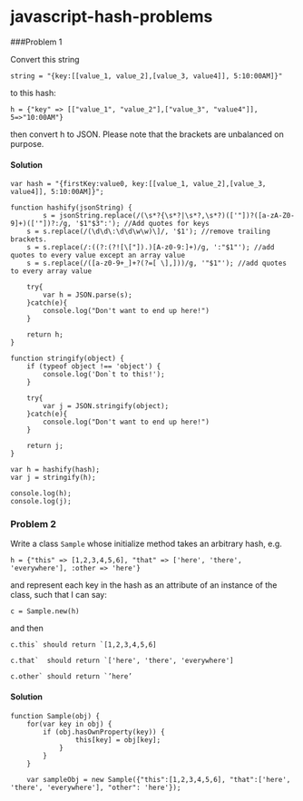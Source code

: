 # javascript-hash-problems

###Problem 1

Convert this string

    string = "{key:[[value_1, value_2],[value_3, value4]], 5:10:00AM]}"

to this hash:

    h = {"key" => [["value_1", "value_2"],["value_3", "value4"]], 5=>"10:00AM"}

then convert h to JSON.
Please note that the brackets are unbalanced on purpose.    
    
#### Solution    
    
    var hash = "{firstKey:value0, key:[[value_1, value_2],[value_3, value4]], 5:10:00AM]}";

	function hashify(jsonString) {
    		s = jsonString.replace(/(\s*?{\s*?|\s*?,\s*?)(['"])?([a-zA-Z0-9]+)(['"])?:/g, '$1"$3":'); //Add quotes for keys
  		s = s.replace(/(\d\d\:\d\d\w\w)\]/, '$1'); //remove trailing brackets.
  		s = s.replace(/:((?:(?![\["]).)[A-z0-9:]+)/g, ':"$1"'); //add quotes to every value except an array value
  		s = s.replace(/([a-z0-9+_]+?(?=[ \],]))/g, '"$1"'); //add quotes to every array value

		try{
    		var h = JSON.parse(s);
  		}catch(e){
  			console.log("Don't want to end up here!")
  		}
  
  		return h;
	}

	function stringify(object) {
		if (typeof object !== 'object') {
  			console.log('Don`t to this!');
  		}	
  
  		try{
    		var j = JSON.stringify(object);
  		}catch(e){
  			console.log("Don't want to end up here!")
  		}
  
  		return j;
	}

	var h = hashify(hash);
	var j = stringify(h);

	console.log(h);
	console.log(j);


### Problem 2

Write a class `Sample` whose initialize method takes an arbitrary hash, e.g.

	h = {"this" => [1,2,3,4,5,6], "that" => ['here', 'there', 'everywhere'], :other => 'here'}

and represent each key in the hash as an attribute of an instance of the class, such that I can say:

	c = Sample.new(h)

and then

	c.this` should return `[1,2,3,4,5,6]

	c.that`  should return `['here', 'there', 'everywhere']

	c.other` should return `’here’

#### Solution

	function Sample(obj) {
	    for(var key in obj) {
        	if (obj.hasOwnProperty(key)) {
          	    	this[key] = obj[key];
        		}
       		}
        }

    	var sampleObj = new Sample({"this":[1,2,3,4,5,6], "that":['here', 'there', 'everywhere'], "other": 'here'});
